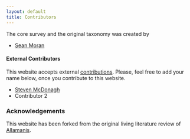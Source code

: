 ```yaml
---
layout: default
title: Contributors
---
```

The core survey and the original taxonomy was created by

* [Sean Moran](http://www.seanjmoran.com)

#### External Contributors
This website accepts external [contributions](/contributing.html).
Please, feel free to add your name below, once you contribute to this
website.

* [Steven McDonagh](https://scholar.google.co.uk/citations?user=k8-q2AoAAAAJ&hl=en)
* Contributor 2


### Acknowledgements

This website has been forked from the original living literature review of [Allamanis](https://ml4code.github.io).
